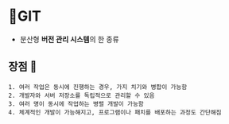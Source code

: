 # 📌GIT

- 분산형 **버전 관리 시스템**의 한 종류

## 장점 📝
    1. 여러 작업은 동시에 진행하는 경우, 가지 치기와 병합이 가능함
    2. 개발자와 서버 저장소를 독립적으로 관리할 수 있음
    3. 여러 명이 동시에 작업하는 병렬 개발이 가능함
    4. 체계적인 개발이 가능해지고, 프로그램이나 패치를 배포하는 과정도 간단해짐
